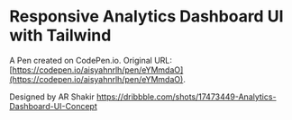 # Responsive Analytics Dashboard UI with Tailwind

A Pen created on CodePen.io. Original URL: [https://codepen.io/aisyahnrlh/pen/eYMmdaO](https://codepen.io/aisyahnrlh/pen/eYMmdaO).

Designed by AR Shakir https://dribbble.com/shots/17473449-Analytics-Dashboard-UI-Concept